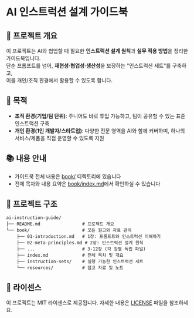 # AI 인스트럭션 설계 가이드북

## 📌 프로젝트 개요
이 프로젝트는 AI와 협업할 때 필요한 **인스트럭션 설계 원칙**과 **실무 적용 방법**을 정리한 가이드북입니다.  
단순 프롬프트를 넘어, **재현성·협업성·생산성**을 보장하는 "인스트럭션 세트"를 구축하고,  
이를 개인/조직 환경에서 활용할 수 있도록 합니다.

## 🎯 목적
- **조직 환경(기업/팀 단위)**: 주니어도 바로 투입 가능하고, 팀이 공유할 수 있는 표준 인스트럭션 구축
- **개인 환경(1인 개발자/스타트업)**: 다양한 전문 영역을 AI와 함께 커버하며, 하나의 서비스/제품을 직접 운영할 수 있도록 지원

## 📚 내용 안내
- 가이드북 전체 내용은 [book/](book/) 디렉토리에 있습니다
- 전체 목차와 내용 요약은 [book/index.md](book/index.md)에서 확인하실 수 있습니다

## 📂 프로젝트 구조
```plaintext
ai-instruction-guide/
├── README.md                # 프로젝트 개요
└── book/                    # 모든 원고와 자료 관리
    ├── 01-introduction.md   # 1장: 프롬프트와 인스트럭션 이해하기
    ├── 02-meta-principles.md # 2장: 인스트럭션 설계 원칙
    ├── ...                  # 3-12장 (각 장별 독립 파일)
    ├── index.md             # 전체 목차 및 개요
    ├── instruction-sets/    # 실행 가능한 인스트럭션 세트
    └── resources/           # 참고 자료 및 노트
```

## 📄 라이센스
이 프로젝트는 MIT 라이센스로 제공됩니다. 자세한 내용은 [LICENSE](LICENSE) 파일을 참조하세요.
